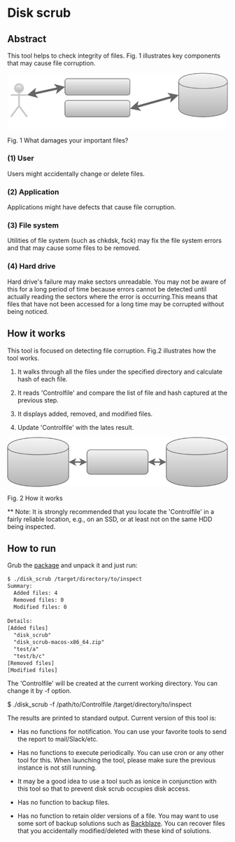 # Disk scrub

## Abstract

This tool helps to check integrity of files. Fig. 1 illustrates key components that may cause file corruption.

![Abstract](charts/abstract.drawio.svg)

Fig. 1 What damages your important files?

### (1) User

Users might accidentally change or delete files.

### (2) Application

Applications might have defects that cause file corruption.

### (3) File system

Utilities of file system (such as chkdsk, fsck) may fix the file system errors and that may cause some files to be removed.

### (4) Hard drive

Hard drive's failure may make sectors unreadable. You may not be aware of this for a long period of time because errors cannot be detected until actually reading the sectors where the error is occurring.This means that files that have not been accessed for a long time may be corrupted without being noticed.

## How it works

This tool is focused on detecting file corruption. Fig.2 illustrates how the tool works.

1. It walks through all the files under the specified directory and calculate hash of each file.

1. It reads 'Controlfile' and compare the list of file and hash captured at the previous step.

1. It displays added, removed, and modified files.

1. Update 'Controlfile' with the lates result.

![Solution](charts/solution.drawio.svg)

Fig. 2 How it works

** Note: It is strongly recommended that you locate the 'Controlfile' in a fairly reliable location, e.g., on an SSD, or at least not on the same HDD being inspected.

## How to run

Grub the [package](https://github.com/ruimo/disk-scrub/releases) and unpack it and just run:

    $ ./disk_scrub /target/directory/to/inspect
    Summary:
      Added files: 4
      Removed files: 0
      Modified files: 0
    
    Details:
    [Added files]
      "disk_scrub"
      "disk_scrub-macos-x86_64.zip"
      "test/a"
      "test/b/c"
    [Removed files]
    [Modified files]

The 'Controlfile' will be created at the current working directory. You can change it by -f option.

$ ./disk_scrub -f /path/to/Controlfile /target/directory/to/inspect

The results are printed to standard output. Current version of this tool is:

- Has no functions for notification. You can use your favorite tools to send the report to mail/Slack/etc.

- Has no functions to execute periodically. You can use cron or any other tool for this. When launching the tool, please make sure the previous instance is not still running.

- It may be a good idea to use a tool such as ionice in conjunction with this tool so that to prevent disk scrub occupies disk access.

- Has no function to backup files.

- Has no function to retain older versions of a file. You may want to use some sort of backup solutions such as [Backblaze](https://www.backblaze.com/cloud-backup.html#af9uz7). You can recover files that you accidentally modified/deleted with these kind of solutions.